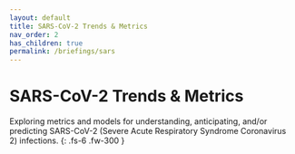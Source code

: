 ```yaml
---
layout: default
title: SARS-CoV-2 Trends & Metrics
nav_order: 2
has_children: true
permalink: /briefings/sars
---
```


# SARS-CoV-2 Trends & Metrics

Exploring metrics and models for understanding, anticipating, and/or predicting SARS-CoV-2 (Severe Acute Respiratory Syndrome Coronavirus 2) infections.
{: .fs-6 .fw-300 }
